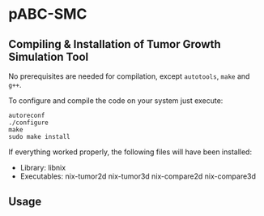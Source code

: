 # pABC-SMC

## Compiling & Installation of Tumor Growth Simulation Tool
No prerequisites are needed for compilation, except `autotools`, `make` and `g++`. 


To configure and compile the code on your system just execute: 
```
autoreconf
./configure
make
sudo make install
``` 

If everything worked properly, the following files will have been installed:
* Library:
  libnix
* Executables:
  nix-tumor2d
  nix-tumor3d
  nix-compare2d
  nix-compare3d
  

## Usage 
